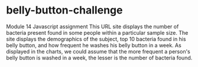 # belly-button-challenge
Module 14 Javascript assignment
This URL site displays the number of bacteria present found in some people within a particular sample size.
The site displays the demographics of the subject, top 10 bacteria found in his belly button, and how frequent he
washes his belly button in a week.
As displayed in the charts, we could assume that the more frequent a person's belly button is washed in a week, 
the lesser is the number of bacteria found.